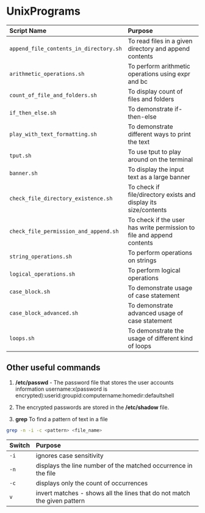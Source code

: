 # UnixPrograms

| Script Name                            | Purpose                                                                    |
| :----------------------                | :------------------------------------------------------------------------- |
| `append_file_contents_in_directory.sh` | To read files in a given directory and append contents                     |
| `arithmetic_operations.sh`             | To perform arithmetic operations using expr and bc                         |
| `count_of_file_and_folders.sh`         | To display count of files and folders                                      |
| `if_then_else.sh`                      | To demonstrate if-then-else                                                |
| `play_with_text_formatting.sh`         | To demonstrate different ways to print the text                            |
| `tput.sh`                              | To use tput to play around on the terminal                                 |
| `banner.sh`                            | To display the input text as a large banner                                |                         
| `check_file_directory_existence.sh`    | To check if file/directory exists and display its size/contents            |
| `check_file_permission_and_append.sh`  | To check if the user has write permission to file and append contents      |
| `string_operations.sh`                 | To perform operations on strings                                           |
| `logical_operations.sh`                | To perform logical operations                                              |
| `case_block.sh`                        | To demonstrate usage of case statement                                     |
| `case_block_advanced.sh`               | To demonstrate advanced usage of case statement                            |
| `loops.sh`                             | To demonstrate the usage of different kind of loops                        |





## Other useful commands
1. **/etc/passwd** - The password file that stores the user accounts information
   username:x(password is encrypted):userid:groupid:computername:homedir:defaultshell 
   
2. The encrypted passwords are stored in the **/etc/shadow** file.

3. **grep** To find a pattern of text in a file
```sh
grep -n -i -c <pattern> <file_name>
```
| Switch   | Purpose                                                                  |
| :------- | :----------------------------------------------------------------------- |
| `-i`     | ignores case sensitivity                                                 |
| `-n`     | displays the line number of the matched occurrence in the file           |
| `-c`     | displays only the count of occurrences                                   |
| `v`      | invert matches - shows all the lines that do not match the given pattern |
